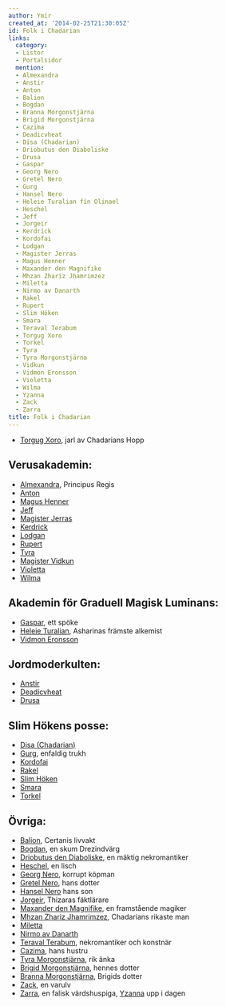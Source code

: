 ```yaml
---
author: Ymir
created_at: '2014-02-25T21:30:05Z'
id: Folk i Chadarian
links:
  category:
  - Listor
  - Portalsidor
  mention:
  - Almexandra
  - Anstir
  - Anton
  - Balion
  - Bogdan
  - Branna Morgonstjärna
  - Brigid Morgonstjärna
  - Cazima
  - Deadicvheat
  - Disa (Chadarian)
  - Driobutus den Diaboliske
  - Drusa
  - Gaspar
  - Georg Nero
  - Gretel Nero
  - Gurg
  - Hansel Nero
  - Heleie Turalian fín Olinael
  - Heschel
  - Jeff
  - Jorgeir
  - Kerdrick
  - Kordofai
  - Lodgan
  - Magister Jerras
  - Magus Henner
  - Maxander den Magnifike
  - Mhzan Zhariz Jhamrimzez
  - Miletta
  - Nirmo av Danarth
  - Rakel
  - Rupert
  - Slim Höken
  - Smara
  - Teraval Terabum
  - Torgug Xoro
  - Torkel
  - Tyra
  - Tyra Morgonstjärna
  - Vidkun
  - Vidmon Eronsson
  - Violetta
  - Wilma
  - Yzanna
  - Zack
  - Zarra
title: Folk i Chadarian
---
```


-   [Torgug Xoro], jarl av Chadarians Hopp

Verusakademin:
--------

-   [Almexandra], Principus Regis
-   [Anton]
-   [Magus Henner]
-   [Jeff]
-   [Magister Jerras]
-   [Kerdrick]
-   [Lodgan]
-   [Rupert]
-   [Tyra]
-   [Magister Vidkun]
-   [Violetta]
-   [Wilma]

Akademin för Graduell Magisk Luminans:
--------

-   [Gaspar], ett spöke
-   [Heleie Turalian], Asharinas främste alkemist
-   [Vidmon Eronsson]

Jordmoderkulten:
--------

-   [Anstir]
-   [Deadicvheat]
-   [Drusa]

Slim Hökens posse:
--------

-   [Disa (Chadarian)]
-   [Gurg], enfaldig trukh
-   [Kordofai]
-   [Rakel]
-   [Slim Höken]
-   [Smara]
-   [Torkel]

Övriga:
--------

-   [Balion], Certanis livvakt
-   [Bogdan], en skum Drezindvärg
-   [Driobutus den Diaboliske], en mäktig nekromantiker
-   [Heschel], en lisch
-   [Georg Nero], korrupt köpman
-   [Gretel Nero], hans dotter
-   [Hansel Nero] hans son
-   [Jorgeir], Thizaras fäktlärare
-   [Maxander den Magnifike], en framstående magiker
-   [Mhzan Zhariz Jhamrimzez], Chadarians rikaste man
-   [Miletta]
-   [Nirmo av Danarth]
-   [Teraval Terabum], nekromantiker och konstnär
-   [Cazima], hans hustru
-   [Tyra Morgonstjärna], rik änka
-   [Brigid Morgonstjärna], hennes dotter
-   [Branna Morgonstjärna], Brigids dotter
-   [Zack], en varulv
-   [Zarra], en falisk värdshuspiga, [Yzanna] upp i dagen

  [Torgug Xoro]: Torgug_Xoro
  [Almexandra]: Almexandra
  [Anton]: Anton
  [Magus Henner]: Magus_Henner
  [Jeff]: Jeff
  [Magister Jerras]: Magister_Jerras
  [Kerdrick]: Kerdrick
  [Lodgan]: Lodgan
  [Rupert]: Rupert
  [Tyra]: Tyra
  [Magister Vidkun]: Vidkun
  [Violetta]: Violetta
  [Wilma]: Wilma
  [Gaspar]: Gaspar
  [Heleie Turalian]: Heleie_Turalian_fín_Olinael
  [Vidmon Eronsson]: Vidmon_Eronsson
  [Anstir]: Anstir
  [Deadicvheat]: Deadicvheat
  [Drusa]: Drusa
  [Disa (Chadarian)]: Disa_Chadarian
  [Gurg]: Gurg
  [Kordofai]: Kordofai
  [Rakel]: Rakel
  [Slim Höken]: Slim_Höken
  [Smara]: Smara
  [Torkel]: Torkel
  [Balion]: Balion
  [Bogdan]: Bogdan
  [Driobutus den Diaboliske]: Driobutus_den_Diaboliske
  [Heschel]: Heschel
  [Georg Nero]: Georg_Nero
  [Gretel Nero]: Gretel_Nero
  [Hansel Nero]: Hansel_Nero
  [Jorgeir]: Jorgeir
  [Maxander den Magnifike]: Maxander_den_Magnifike
  [Mhzan Zhariz Jhamrimzez]: Mhzan_Zhariz_Jhamrimzez
  [Miletta]: Miletta
  [Nirmo av Danarth]: Nirmo_av_Danarth
  [Teraval Terabum]: Teraval_Terabum
  [Cazima]: Cazima
  [Tyra Morgonstjärna]: Tyra_Morgonstjärna
  [Brigid Morgonstjärna]: Brigid_Morgonstjärna
  [Branna Morgonstjärna]: Branna_Morgonstjärna
  [Zack]: Zack
  [Zarra]: Zarra
  [Yzanna]: Yzanna